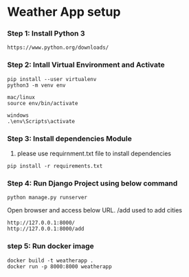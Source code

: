 # Weather App  setup
### Step 1: Install Python 3
 
```
https://www.python.org/downloads/
```

### Step 2: Intall Virtual Environment and Activate 

```
pip install --user virtualenv
python3 -m venv env

mac/linux 
source env/bin/activate

windows
.\env\Scripts\activate
```
 

### Step 3: Install dependencies Module
1. please use requirnment.txt file to install dependencies 

```
pip install -r requirements.txt
```

### Step 4: Run Django Project using below command

```
python manage.py runserver
```

Open browser and access below URL. /add used to add cities

```
http://127.0.0.1:8000/
http://127.0.0.1:8000/add

```

### step 5: Run docker image

```
docker build -t weatherapp .
docker run -p 8000:8000 weatherapp
```
